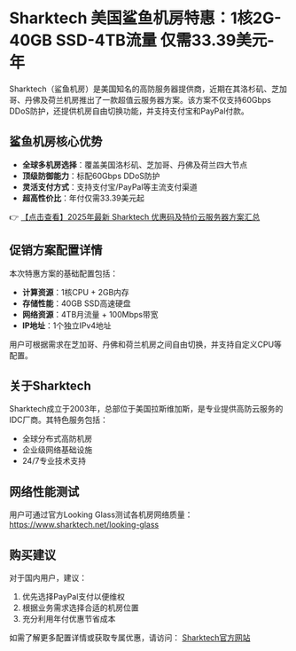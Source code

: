 # Sharktech 美国鲨鱼机房特惠：1核2G-40GB SSD-4TB流量 仅需33.39美元-年

Sharktech（鲨鱼机房）是美国知名的高防服务器提供商，近期在其洛杉矶、芝加哥、丹佛及荷兰机房推出了一款超值云服务器方案。该方案不仅支持60Gbps DDoS防护，还提供机房自由切换功能，并支持支付宝和PayPal付款。

## 鲨鱼机房核心优势

- **全球多机房选择**：覆盖美国洛杉矶、芝加哥、丹佛及荷兰四大节点
- **顶级防御能力**：标配60Gbps DDoS防护
- **灵活支付方式**：支持支付宝/PayPal等主流支付渠道
- **超高性价比**：年付仅需33.39美元起

👉 [【点击查看】2025年最新 Sharktech 优惠码及特价云服务器方案汇总](https://bit.ly/Sharktech)

## 促销方案配置详情

本次特惠方案的基础配置包括：

- **计算资源**：1核CPU + 2GB内存
- **存储性能**：40GB SSD高速硬盘
- **网络资源**：4TB月流量 + 100Mbps带宽
- **IP地址**：1个独立IPv4地址

用户可根据需求在芝加哥、丹佛和荷兰机房之间自由切换，并支持自定义CPU等配置。

## 关于Sharktech

Sharktech成立于2003年，总部位于美国拉斯维加斯，是专业提供高防云服务的IDC厂商。其特色服务包括：

- 全球分布式高防机房
- 企业级网络基础设施
- 24/7专业技术支持

## 网络性能测试

用户可通过官方Looking Glass测试各机房网络质量：
https://www.sharktech.net/looking-glass

## 购买建议

对于国内用户，建议：
1. 优先选择PayPal支付以便维权
2. 根据业务需求选择合适的机房位置
3. 充分利用年付优惠节省成本

如需了解更多配置详情或获取专属优惠，请访问：
[Sharktech官方网站](https://bit.ly/Sharktech)